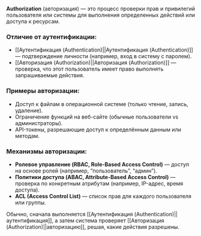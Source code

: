 **Authorization** (авторизация) — это процесс проверки прав и привилегий пользователя или системы для выполнения определенных действий или доступа к ресурсам.

### Отличие от аутентификации:

- [[Аутентификация (Authentication)||Аутентификация (Authentication)]] — подтверждение личности (например, вход в систему с паролем).
- [[Авторизация (Authorization)||Авторизация (Authorization)]] — проверка, что этот пользователь имеет право выполнять запрашиваемые действия.

### Примеры авторизации:

- Доступ к файлам в операционной системе (только чтение, запись, удаление).
- Ограничение функций на веб-сайте (обычные пользователи vs администраторы).
- API-токены, разрешающие доступ к определённым данным или методам.

### Механизмы авторизации:

- **Ролевое управление (RBAC, Role-Based Access Control)** — доступ на основе ролей (например, “пользователь”, “админ”).
- **Политики доступа (ABAC, Attribute-Based Access Control)** — проверка по конкретным атрибутам (например, IP-адрес, время доступа).
- **ACL (Access Control List)** — список прав для каждого пользователя или группы.

  

Обычно, сначала выполняется [[Аутентификация (Authentication)||аутентификация]], а затем система проверяет [[Авторизация (Authorization)||авторизацию]], решая, какие действия разрешены.
